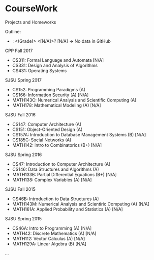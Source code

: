 # CourseWork
Projects and Homeworks

Outline:
<School> <Term> <Year>
- <Course Number>: <Course Name> <(Grade)> <[N/A]>?
  [N/A] -> No data in GitHub

CPP Fall 2017
- CS311: Formal Language and Automata [N/A]
- CS331: Design and Analysis of Algorithms
- CS431: Operating Systems

SJSU Spring 2017
- CS152: Programming Paradigms (A)
- CS166: Information Security (A) [N/A]
- MATH143C: Numerical Analysis and Scientific Computing (A)
- MATH178: Mathematical Modeling (A) [N/A]

SJSU Fall 2016
- CS147: Computer Architecture (A)
- CS151: Object-Oriented Design (A)
- CS157A: Introduction to Database Management Systems (B) [N/A]
- CS185C: Social Networks (A)
- MATH142: Intro to Combinatorics (B+) [N/A]

SJSU Spring 2016
- CS47: Introduction to Computer Architecture (A)
- CS146: Data Structures and Algorithms (A)
- MATH133B: Partial Differential Equations (B+) [N/A]
- MATH138: Complex Variables (A) [N/A]

SJSU Fall 2015
- CS46B: Introduction to Data Structures (A)
- MATH143M: Numerical Analysis and Scientiric Computing (A) [N/A]
- MATH161A: Applied Probability and Statistics (A) [N/A]

SJSU Spring 2015
- CS46A: Intro to Programming (A) [N/A]
- MATH42: Discrete Mathematics (A) [N/A]
- MATH112: Vector Calculus (A) [N/A]
- MATH129A: Linear Algebra (B) [N/A]

...
